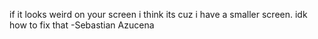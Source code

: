 if it looks weird on your screen i think its cuz i have a smaller screen. idk how to fix that
-Sebastian Azucena
